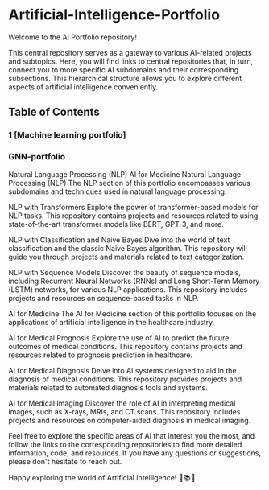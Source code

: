 # Artificial-Intelligence-Portfolio

Welcome to the AI Portfolio repository! 

This central repository serves as a gateway to various AI-related projects and subtopics. Here, you will find links to central repositories that, in turn, connect you to more specific AI subdomains and their corresponding subsections. This hierarchical structure allows you to explore different aspects of artificial intelligence conveniently.

## Table of Contents
### 1 [Machine learning portfolio]

### GNN-portfolio 
Natural Language Processing (NLP)
AI for Medicine
Natural Language Processing (NLP)
The NLP section of this portfolio encompasses various subdomains and techniques used in natural language processing.

NLP with Transformers
Explore the power of transformer-based models for NLP tasks. This repository contains projects and resources related to using state-of-the-art transformer models like BERT, GPT-3, and more.

NLP with Classification and Naive Bayes
Dive into the world of text classification and the classic Naive Bayes algorithm. This repository will guide you through projects and materials related to text categorization.

NLP with Sequence Models
Discover the beauty of sequence models, including Recurrent Neural Networks (RNNs) and Long Short-Term Memory (LSTM) networks, for various NLP applications. This repository includes projects and resources on sequence-based tasks in NLP.

AI for Medicine
The AI for Medicine section of this portfolio focuses on the applications of artificial intelligence in the healthcare industry.

AI for Medical Prognosis
Explore the use of AI to predict the future outcomes of medical conditions. This repository contains projects and resources related to prognosis prediction in healthcare.

AI for Medical Diagnosis
Delve into AI systems designed to aid in the diagnosis of medical conditions. This repository provides projects and materials related to automated diagnosis tools and systems.

AI for Medical Imaging
Discover the role of AI in interpreting medical images, such as X-rays, MRIs, and CT scans. This repository includes projects and resources on computer-aided diagnosis in medical imaging.

Feel free to explore the specific areas of AI that interest you the most, and follow the links to the corresponding repositories to find more detailed information, code, and resources. If you have any questions or suggestions, please don't hesitate to reach out.

Happy exploring the world of Artificial Intelligence! 🤖📚🔬
